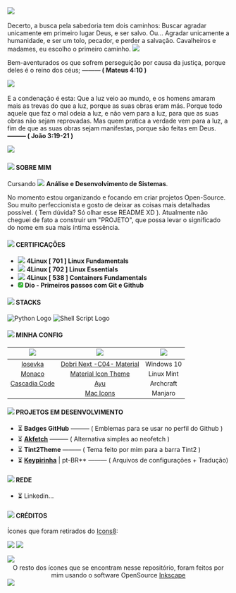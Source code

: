 <img src='https://cdn.discordapp.com/attachments/757631178193764474/1070787193859227708/line.png'>

Decerto, a busca pela sabedoria tem dois caminhos: Buscar agradar unicamente em primeiro lugar Deus, e ser salvo. Ou... Agradar unicamente a humanidade, e ser um tolo, pecador, e perder a salvação. Cavalheiros e madames, eu escolho o primeiro caminho.
<img src='https://cdn.discordapp.com/attachments/757631178193764474/1070787193859227708/line.png'>

<!-- —————— Abrimento dos versículos —————— -->

Bem-aventurados os que sofrem perseguição por causa da justiça, porque deles é o reino dos céus;
<strong> ——— ( Mateus 4:10 ) </strong>

<img src='https://cdn.discordapp.com/attachments/757631178193764474/1070787193859227708/line.png'>


E a condenação é esta: Que a luz veio ao mundo, e os homens amaram mais as trevas do que a luz, porque as suas obras eram más.
Porque todo aquele que faz o mal odeia a luz, e não vem para a luz, para que as suas obras não sejam reprovadas.
Mas quem pratica a verdade vem para a luz, a fim de que as suas obras sejam manifestas, porque são feitas em Deus.
<strong> ——— ( João 3:19-21 ) </strong>



</em> <!-- —————— Fechamento dos versículos —————— -->

<img src='https://cdn.discordapp.com/attachments/757631178193764474/1070787193859227708/line.png'>

<!-- —————— SOBRE MIM —————— -->
#### ![](https://cdn.discordapp.com/attachments/757631178193764474/1070787521161740338/icon-subtopic.png) SOBRE MIM 

Cursando ![](https://cdn.discordapp.com/attachments/757631178193764474/1072989961403506770/graduation.png) **Análise e Desenvolvimento de Sistemas**.

No momento estou organizando e focando em criar projetos Open-Source. Sou muito perfeccionista e gosto de deixar as coisas mais detalhadas possível. ( Tem dúvida? Só olhar esse README XD ). Atualmente não cheguei de fato a construir um "PROJETO", que possa levar o significado do nome em sua mais íntima essência.

<!-- —————— SOBRE MIM —————— -->

<!-- —————— CERTIFICAÇÕES —————— -->

#### ![](https://cdn.discordapp.com/attachments/757631178193764474/1070787521161740338/icon-subtopic.png) CERTIFICAÇÕES

-  ![](https://cdn.discordapp.com/attachments/757631178193764474/1072990432855871550/certificate.png) **4Linux [ 701 ] Linux Fundamentals**
-  ![](https://cdn.discordapp.com/attachments/757631178193764474/1072990432855871550/certificate.png) **4Linux [ 702 ] Linux Essentials**
-  ![](https://cdn.discordapp.com/attachments/757631178193764474/1072990432855871550/certificate.png) **4Linux [ 538 ] Containers Fundamentals**
- <a href="https://github.com/Harlocks/certificates/blob/main/certificates/Dio%20-%20Primeiros%20passos%20com%20Git%20e%20Github.pdf"><img width="12" src="https://raw.githubusercontent.com/Harlocks/design/main/assets/inkscape/buttons/icon-open24x.png"></a> **Dio - Primeiros passos com Git e Github**


<!-- —————— CERTIFICAÇÕES —————— -->


<!-- —————— LINGUAGENS —————— -->
#### ![](https://cdn.discordapp.com/attachments/757631178193764474/1070787521161740338/icon-subtopic.png) STACKS 

![Python Logo](https://cdn.discordapp.com/attachments/569005079932305410/994056796803190844/python.png "Python")
![Shell Script Logo](https://cdn.discordapp.com/attachments/569005079932305410/994058299215462570/shellscript.png "Shell Script")

<!-- —————— LINGUAGENS —————— -->

<!-- —————— CONFIGURAÇÃO —————— -->
#### ![](https://cdn.discordapp.com/attachments/757631178193764474/1070787521161740338/icon-subtopic.png) MINHA CONFIG 


| ![](https://cdn.discordapp.com/attachments/757631178193764474/1078385000350761040/FONTES.png) | ![](https://cdn.discordapp.com/attachments/757631178193764474/1078385861273604216/TEMAS.png) | ![](https://cdn.discordapp.com/attachments/757631178193764474/1078385881527898203/SO.png) |
| :-: | :-: | :-: |
| [Iosevka](https://github.com/be5invis/iosevka)</li> | [Dobri Next -C04- Material](https://marketplace.visualstudio.com/items?itemName=sldobri.bunker) | Windows 10 |
| [Monaco](https://github.com/taodongl/monaco.ttf)</li> | [Material Icon Theme](https://marketplace.visualstudio.com/items?itemName=PKief.material-icon-theme) | Linux Mint |
| [Cascadia Code](https://github.com/microsoft/cascadia-code) | [Ayu](https://marketplace.visualstudio.com/items?itemName=teabyii.ayu) | Archcraft |
| | [Mac Icons](https://marketplace.visualstudio.com/items?itemName=wayou.vscode-icons-mac) | Manjaro | 



<!-- —————— CONFIGURAÇÃO —————— -->

<!-- —————— PROJETOS —————— -->
#### ![](https://cdn.discordapp.com/attachments/757631178193764474/1070787521161740338/icon-subtopic.png) PROJETOS EM DESENVOLVIMENTO

- ⏳ **Badges GitHub** ——— ( Emblemas para se usar no perfil do Github )
- ⏳ [**Akfetch**](https://github.com/Harlocks/akfetch) ——— ( Alternativa simples ao neofetch )
- ⏳ **Tint2Theme** ——— ( Tema feito por mim para a barra Tint2 )
- ⏳ [**Keypirinha**](https://github.com/Harlocks/keypirinha) | pt-BR** ——— ( Arquivos de configurações + Tradução)

<!-- —————— PROJETOS —————— -->


<!-- —————— REDE —————— -->
#### ![](https://cdn.discordapp.com/attachments/757631178193764474/1070787521161740338/icon-subtopic.png) REDE 

- ⏳ Linkedin...

<!-- —————— REDE —————— -->

#### ![](https://cdn.discordapp.com/attachments/757631178193764474/1070787521161740338/icon-subtopic.png) CRÉDITOS

Ícones que foram retirados do [Icons8](https://icons8.com.br/):

![](https://cdn.discordapp.com/attachments/757631178193764474/1072989961403506770/graduation.png) ![](https://cdn.discordapp.com/attachments/757631178193764474/1072990432855871550/certificate.png)

<img src='https://cdn.discordapp.com/attachments/757631178193764474/1070787193859227708/line.png'>
<div align="center">
O resto dos ícones que se encontram nesse repositório, foram feitos por mim usando o software OpenSource <a href="https://inkscape.org/pt-br/">Inkscape</a>
</div>
<img src='https://cdn.discordapp.com/attachments/757631178193764474/1070787193859227708/line.png'>